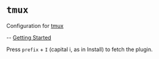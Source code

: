 # `tmux`

Configuration for [tmux](https://github.com/tmux/tmux/wiki)

-- [Getting Started](https://github.com/tmux/tmux/wiki/Getting-Started)  

Press `prefix` + `I` (capital i, as in Install) to fetch the plugin.

